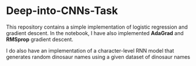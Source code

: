 # Deep-into-CNNs-Task

This repository contains a simple implementation of logistic regression and gradient descent. In the notebook, I have also implemented **AdaGrad** and **RMSprop** gradient descent. 

I do also have an implementation of a character-level RNN model that generates random dinosaur names using a given dataset of dinosaur names
